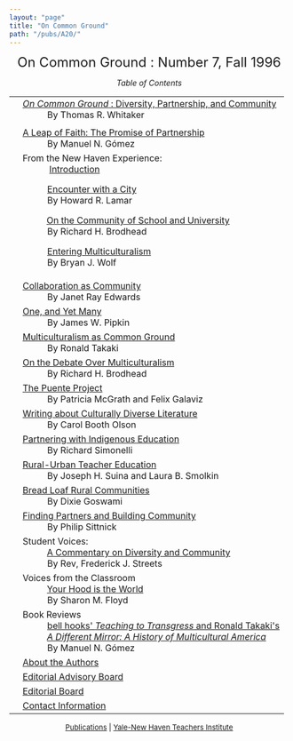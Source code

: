 ```yaml
---
layout: "page"
title: "On Common Ground"
path: "/pubs/A20/"
---
```

<main>
<center><font size="+2">On Common Ground : 
Number 7, Fall 1996</font><p>
<i>Table of Contents</i></p></center><p>
<table>
<tbody><tr valign="top"><td align="right">
</td><td><a href="/pubs/A20/whitaker.html"><i>On Common Ground</i> : Diversity,
Partnership, and Community</a><br/>
<font color="white" style="visibility:hidden;">______</font>By Thomas R. Whitaker
</td></tr><tr valign="top"><td align="right">
</td></tr><tr valign="top"><td align="right">
</td><td><a href="/pubs/A20/gomez.html">A Leap of Faith: The Promise of Partnership
</a><br/>
<font color="white" style="visibility:hidden;">______</font>By Manuel N. Gómez
</td></tr><tr valign="top"><td align="right">
</td><td> From the New Haven Experience:  
<br/>
<font color="white" style="visibility:hidden;">______</font>
<a href="/pubs/A20/introduction.html">Introduction
</a>
<p>
<font color="white" style="visibility:hidden;">______</font><a href="/pubs/A20/lamar.html">Encounter with a
City</a><br/>
<font color="white" style="visibility:hidden;">______</font>By Howard R. Lamar
</p><p>
<font color="white" style="visibility:hidden;">______</font><a href="/pubs/A20/brodhead1.html">On the Community
of School and University</a><br/>
<font color="white" style="visibility:hidden;">______</font>By Richard H. Brodhead
</p><p>
<font color="white" style="visibility:hidden;">______</font><a href="/pubs/A20/wolf.html">Entering
Multiculturalism</a>
<br/>
<font color="white" style="visibility:hidden;">______</font>By Bryan J. Wolf
</p></td></tr><tr valign="top"><td align="right">
</td><td><a href="/pubs/A20/edwards.html">Collaboration as Community</a><br/>
<font color="white" style="visibility:hidden;">______</font>By Janet Ray Edwards
</td></tr><tr valign="top"><td align="right">
</td><td><a href="/pubs/A20/pipkin.html">One, and Yet Many</a><br/>
<font color="white" style="visibility:hidden;">______</font>By James W. Pipkin
</td></tr><tr valign="top"><td align="right">
</td><td><a href="/pubs/A20/takaki.html">Multiculturalism as Common Ground</a><br/>
<font color="white" style="visibility:hidden;">______</font>By Ronald Takaki
</td></tr><tr valign="top"><td align="right">
</td><td><a href="/pubs/A20/brodhead2.html">On the Debate Over Multiculturalism</a><br/>
<font color="white" style="visibility:hidden;">______</font>By Richard H. Brodhead
</td></tr><tr valign="top"><td align="right">
</td><td><a href="/pubs/A20/mcgrath-galaviz.html">The Puente Project</a><br/>
<font color="white" style="visibility:hidden;">______</font>By Patricia McGrath and Felix Galaviz
</td></tr><tr valign="top"><td align="right">
</td><td><a href="/pubs/A20/olson.html">Writing about Culturally Diverse Literature
</a><br/>
<font color="white" style="visibility:hidden;">______</font>By Carol Booth Olson
</td></tr><tr valign="top"><td align="right">
</td><td><a href="/pubs/A20/simonelli.html">Partnering with Indigenous Education
</a><br/>
<font color="white" style="visibility:hidden;">______</font>By Richard Simonelli
</td></tr><tr valign="top"><td align="right">
</td><td><a href="/pubs/A20/suina-smolkin.html">Rural-Urban Teacher Education
</a><br/>
<font color="white" style="visibility:hidden;">______</font>By Joseph H. Suina and Laura B. Smolkin
</td></tr><tr valign="top"><td align="right">
</td><td><a href="/pubs/A20/goswami.html">Bread Loaf Rural Communities
</a><br/>
<font color="white" style="visibility:hidden;">______</font>By Dixie Goswami
</td></tr><tr valign="top"><td align="right">
</td><td><a href="/pubs/A20/sittnick.html">Finding Partners and Building Community
</a><br/>
<font color="white" style="visibility:hidden;">______</font>By Philip Sittnick
</td></tr><tr valign="top"><td align="right">
</td><td>Student Voices:
<br/>
<font color="white" style="visibility:hidden;">______</font><a href="/pubs/A20/streets.html">A Commentary on
Diversity and Community</a><br/>
<font color="white" style="visibility:hidden;">______</font>By Rev, Frederick J. Streets
</td></tr><tr valign="top"><td align="right">
</td><td>Voices from the Classroom
<br/>
<font color="white" style="visibility:hidden;">______</font><a href="/pubs/A20/floyd.html">Your Hood is the
World</a><br/>
<font color="white" style="visibility:hidden;">______</font>By Sharon M. Floyd
</td></tr><tr valign="top"><td align="right">
</td><td>Book Reviews
<br/>
<font color="white" style="visibility:hidden;">______</font><a href="/pubs/A20/bookreviews.html">bell hooks'
<i>Teaching to Transgress</i>   and Ronald Takaki's 
<br/><font color="white" style="visibility:hidden;">______</font><i>A Different Mirror: A History of
Multicultural America </i>
</a><br/>
<font color="white" style="visibility:hidden;">______</font>By Manuel N. Gómez
</td></tr><tr valign="top"><td align="right">
</td><td><a href="/pubs/A20/aboutauth7.html">
About the Authors
</a>
</td></tr><tr valign="top"><td align="right">
</td><td><a href="/pubs/A20/eaboard7.html">
Editorial Advisory Board
</a>
</td></tr><tr valign="top"><td align="right">
</td><td><a href="/pubs/A20/eboard7.html">
Editorial Board</a>
</td></tr><tr valign="top"><td align="right">
</td><td><a href="/pubs/A20/contact7.html">
Contact Information</a>
</td></tr></tbody></table>
</p>
<center><font size="-1"><a href="..\">Publications</a> | 
<a href="/">Yale-New Haven Teachers
Institute</a></font></center>
</main>